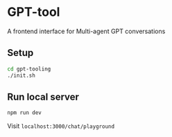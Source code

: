 # GPT-tool
A frontend interface for Multi-agent GPT conversations

## Setup

```bash
cd gpt-tooling
./init.sh
```

## Run local server
```bash
npm run dev
```
Visit `localhost:3000/chat/playground`